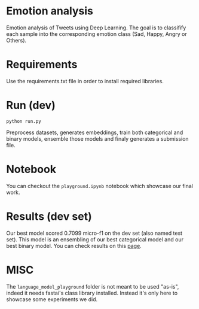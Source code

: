 # Emotion analysis
Emotion analysis of Tweets using Deep Learning. The goal is to classifify each sample into the corresponding emotion class (Sad, Happy, Angry or Others).

# Requirements
Use the requirements.txt file in order to install required libraries.

# Run (dev)
```
python run.py
```
Preprocess datasets, generates embeddings, train both categorical and binary models, ensemble those models and finaly generates a submission file.

# Notebook
You can checkout the `playground.ipynb` notebook which showcase our final work.

# Results (dev set)
Our best model scored 0.7099 micro-f1 on the dev set (also named test set). This model is an ensembling of our best categorical model and our best binary model. You can check results on this [page](https://competitions.codalab.org/competitions/19790#results).

# MISC
The `language_model_playground` folder is not meant to be used "as-is", indeed it needs fastai's class library installed. Instead it's only here to showcase some experiments we did.
